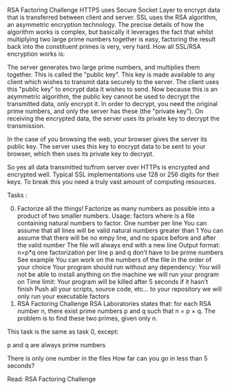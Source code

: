 RSA Factoring Challenge
HTTPS uses Secure Socket Layer to encrypt data that is transferred between client and server. SSL uses the RSA algorithm, an asymmetric encryption technology. The precise details of how the algorithm works is complex, but basically it leverages the fact that whilst multiplying two large prime numbers together is easy, factoring the result back into the constituent primes is very, very hard. How all SSL/RSA encryption works is:

The server generates two large prime numbers, and multiplies them together. This is called the "public key". This key is made available to any client which wishes to transmit data securely to the server. The client uses this "public key" to encrypt data it wishes to send. Now because this is an asymmetric algorithm, the public key cannot be used to decrypt the transmitted data, only encrypt it. In order to decrypt, you need the original prime numbers, and only the server has these (the "private key"). On receiving the encrypted data, the server uses its private key to decrypt the transmission.

In the case of you browsing the web, your browser gives the server its public key. The server uses this key to encrypt data to be sent to your browser, which then uses its private key to decrypt.

So yes all data transmitted to/from server over HTTPs is encrypted and encrypted well. Typical SSL implementations use 128 or 256 digits for their keys. To break this you need a truly vast amount of computing resources.

Tasks :

0. Factorize all the things! Factorize as many numbers as possible into a product of two smaller numbers.
Usage: factors
where is a file containing natural numbers to factor.
One number per line
You can assume that all lines will be valid natural numbers greater than 1
You can assume that there will be no empy line, and no space before and after the valid number
The file will always end with a new line
Output format: n=p*q
one factorization per line
p and q don’t have to be prime numbers
See example
You can work on the numbers of the file in the order of your choice
Your program should run without any dependency: You will not be able to install anything on the machine we will run your program on
Time limit: Your program will be killed after 5 seconds if it hasn’t finish
Push all your scripts, source code, etc… to your repository
we will only run your executable factors
1. RSA Factoring Challenge RSA Laboratories states that: for each RSA number n, there exist prime numbers p and q such that
n = p × q. The problem is to find these two primes, given only n.

This task is the same as task 0, except:

p and q are always prime numbers

There is only one number in the files How far can you go in less than 5 seconds?

Read: RSA Factoring Challenge
